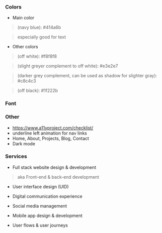 ### Colors
- Main color 
>(navy blue): #414a6b

> especially good for text

- Other colors
> (off white): #f8f8f8

> (slight greyer complement to off white): #e3e2e7

> (darker grey complement, can be used as shadow for slighter gray): #c8c4c3 

> (off black): #1f222b

### Font

### Other
- https://www.a11yproject.com/checklist/
- underline left animation for nav links
- Home, About, Projects, Blog, Contact
- Dark mode

### Services
- Full stack website design &amp; development
> aka Front-end &amp; back-end development

- User interface design (UID)

- Digital communication experience

- Social media management
 
- Mobile app design &amp; development

- User flows &amp; user journeys

